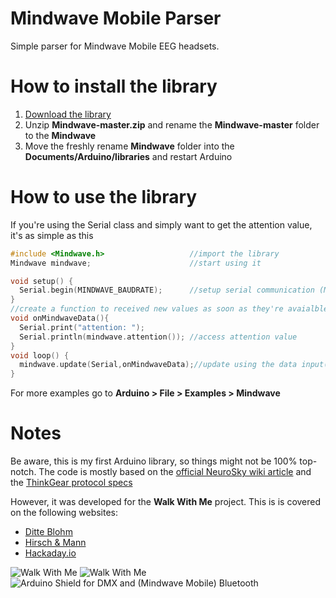 Mindwave Mobile Parser
======================

Simple parser for Mindwave Mobile EEG headsets.

How to install the library
==========================

1. [Download the library](https://github.com/orgicus/Mindwave/archive/master.zip)
2. Unzip **Mindwave-master.zip** and rename the **Mindwave-master** folder to the **Mindwave**
4. Move the freshly rename **Mindwave** folder into the **Documents/Arduino/libraries** and restart Arduino


How to use the library
==========================
If you're using the Serial class and simply want to get the attention value,
it's as simple as this
``` cpp
#include <Mindwave.h>					//import the library
Mindwave mindwave;						//start using it

void setup() {
  Serial.begin(MINDWAVE_BAUDRATE);		//setup serial communication (MindWave mobile is set to 57600 baud rate)
}
//create a function to received new values as soon as they're avaialble
void onMindwaveData(){
  Serial.print("attention: ");
  Serial.println(mindwave.attention()); //access attention value
}
void loop() {
  mindwave.update(Serial,onMindwaveData);//update using the data input(Serial in this case) and the function to call when data is ready
}
```

For more examples go to **Arduino > File > Examples > Mindwave**

Notes
=====

Be aware, this is my first Arduino library, so things might not be 100% top-notch.
The code is mostly based on the [official NeuroSky wiki article](http://developer.neurosky.com/docs/doku.php?id=mindwave_mobile_and_arduino) and the [ThinkGear protocol specs](http://developer.neurosky.com/docs/doku.php?id=thinkgear_communications_protocol#bit_raw_wave_value)

However, it was developed for the **Walk With Me** project.
This is is covered on the following websites:
 * [Ditte Blohm](http://ditteblohm.com/WALK-WITH-ME)
 * [Hirsch & Mann](http://www.hirschandmann.com/walking-in-comfort-at-milan-furniture-fair/)
 * [Hackaday.io](https://hackaday.io/project/5969-walk-with-me)

 ![Walk With Me](https://cdn.hackaday.io/images/2043671432588591267.jpg)
 ![Walk With Me](https://cdn.hackaday.io/images/8390241432588613274.jpg)
 ![Arduino Shield for DMX and (Mindwave Mobile) Bluetooth](https://cdn.hackaday.io/images/1718121432604763894.jpg)
 
 